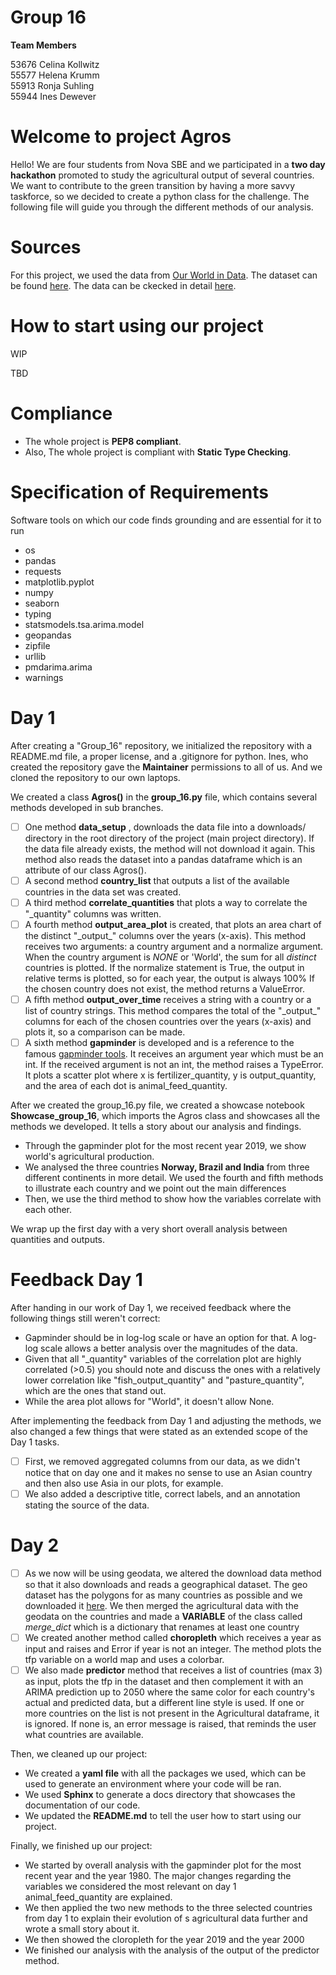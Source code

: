 # Group 16
__Team Members__

53676 Celina Kollwitz  
55577 Helena Krumm  
55913 Ronja Suhling  
55944 Ines Dewever  


# Welcome to project Agros
Hello! We are four students from Nova SBE and we participated in a __two day hackathon__ promoted to study the agricultural output of several countries. We want to contribute to the green transition by having a more savvy taskforce, so we decided to create a python class for the challenge. The following file will guide you through the different methods of our analysis.

# Sources
For this project, we used the data from [Our World in Data](https://ourworldindata.org/). The dataset can be found [here](https://github.com/owid/owid-datasets/blob/master/datasets/Agricultural%20total%20factor%20productivity%20(USDA)/Agricultural%20total%20factor%20productivity%20(USDA).csv).
The data can be ckecked in detail [here](https://github.com/owid/owid-datasets/tree/master/datasets/Agricultural%20total%20factor%20productivity%20(USDA)).

# How to start using our project
WIP

TBD

# Compliance
- The whole project is __PEP8 compliant__. 
- Also, The whole project is compliant with __Static Type Checking__.

# Specification of Requirements
Software tools on which our code finds grounding and are essential for it to run
- os
- pandas
- requests
- matplotlib.pyplot
- numpy
- seaborn
- typing
- statsmodels.tsa.arima.model
- geopandas
- zipfile
- urllib
- pmdarima.arima
- warnings

# Day 1
After creating a  "Group_16" repository, we initialized the repository with a README.md file, a proper license, and a .gitignore for python. Ines, who created the repository gave the __Maintainer__ permissions to all of us. And we cloned the repository to our own laptops. 

We created a class __Agros()__ in the __group_16.py__ file, which contains several methods developed in sub branches. 
- [ ] One method  __data_setup__ , downloads the data file into a downloads/ directory in the root directory of the project (main project directory). If the data file already exists, the method will not download it again. This method also reads the dataset into a pandas dataframe which is an attribute of our class Agros().
- [ ] A second method __country_list__ that outputs a list of the available countries in the data set was created.
- [ ] A third method __correlate_quantities__ that plots a way to correlate the "\_quantity" columns was written.
- [ ] A fourth method __output_area_plot__ is created, that plots an area chart of the distinct "\_output_" columns over the years (x-axis). This method receives two arguments: a country argument and a normalize argument. When the country argument is *NONE* or 'World', the sum for all *distinct* countries is plotted. If the normalize statement is True, the output in relative terms is plotted, so for each year, the output is always 100% If the chosen country does not exist, the method returns a ValueError.
- [ ] A fifth method __output_over_time__ receives a string with a country or a list of country strings. This method compares the total of the "\_output_" columns for each of the chosen countries over the years (x-axis) and plots it, so a comparison can be made.
- [ ] A sixth method  __gapminder__ is developed and is a reference to the famous [gapminder tools](https://www.gapminder.org/tools/#$chart-type=bubbles&url=v1). It receives an argument year which must be an int. If the received argument is not an int, the method raises a TypeError. It plots a scatter plot where x is fertilizer_quantity, y is output_quantity, and the area of each dot is animal_feed_quantity.

After we created the group_16.py file, we created a showcase notebook __Showcase_group_16__, which imports the Agros class and showcases all the methods we developed. It tells a story about our analysis and findings. 
- Through the gapminder plot for the most recent year 2019, we show world's agricultural production. 
- We analysed the three countries __Norway, Brazil and India__ from three different continents in more detail. We used the fourth and fifth  methods to illustrate each country and we point out the main differences
- Then, we use the third method to show how the variables correlate with each other.

We wrap up the first day with a very short overall analysis between quantities and outputs.

# Feedback Day 1
After handing in our work of Day 1, we received feedback where the following things still weren't correct:
- Gapminder should be in log-log scale or have an option for that. A log-log scale allows a better analysis over the magnitudes of the data.
- Given that all "_quantity" variables of the correlation plot are highly correlated (>0.5) you should note and discuss the ones with a relatively lower correlation like "fish_output_quantity" and "pasture_quantity", which are the ones that stand out.
- While the area plot allows for "World", it doesn't allow None.

After implementing the feedback from Day 1 and adjusting the methods, we also changed a few things that were stated as an extended scope of the Day 1 tasks. 
- [ ] First, we removed aggregated columns from our data, as we didn't notice that on day one and it makes no sense to use an Asian country and then also use Asia in our plots, for example. 
- [ ] We also added a descriptive title, correct labels, and an annotation stating the source of the data.

# Day 2
- [ ] As we now will be using geodata, we altered the download data method so that it also downloads and reads a geographical dataset. The geo dataset has the polygons for as many countries as possible and we downloaded it [here](https://www.naturalearthdata.com). We then merged the agricultural data with the geodata on the countries and made a **VARIABLE** of the class called *merge_dict* which is a dictionary that renames at least one country
- [ ] We created another method called __choropleth__ which receives a year as input and raises and Error if year is not an integer. The method plots the tfp variable on a world map and uses a colorbar.
- [ ] We also made __predictor__ method that receives a list of countries (max 3) as input, plots the tfp in the dataset and then complement it with an ARIMA prediction up to 2050 where the same color for each country's actual and predicted data, but a different line style is used. If one or more countries on the list is not present in the Agricultural dataframe, it is ignored. If none is, an error message is raised, that reminds the user what countries are available. 

Then, we cleaned up our project:
- We created a __yaml file__ with all the packages we used, which can be used to generate an environment where your code will be ran.
- We used __Sphinx__ to generate a docs directory that showcases the documentation of our code. 
- We updated the __README.md__ to tell the user how to start using our project.

Finally, we finished up our project:
- We started by overall analysis with the gapminder plot for the most recent year and the year 1980. The major changes regarding the variables we considered the most relevant on day 1 animal_feed_quantity are explained.
- We then applied the two new methods to the three selected countries from day 1 to explain their evolution of s agricultural data further and wrote a small story about it.
- We then showed the cloropleth for the year 2019 and the year 2000
- We finished our analysis with the analysis of the output of the predictor method.
